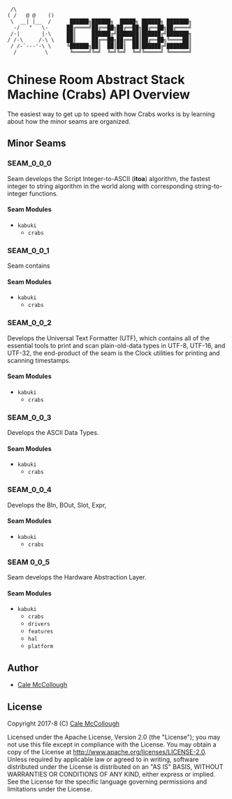 ```
 /\
( /   @ @    ()
 \  __| |__  /      ██████╗██████╗  █████╗ ██████╗ ███████╗
  -/   "   \-      ██╔════╝██╔══██╗██╔══██╗██╔══██╗██╔════╝
 /-|       |-\     ██║     ██████╔╝███████║██████╔╝███████╗
/ /-\     /-\ \    ██║     ██╔══██╗██╔══██║██╔══██╗╚════██║
 / /-`---'-\ \     ╚██████╗██║  ██║██║  ██║██████╔╝███████║
  /         \       ╚═════╝╚═╝  ╚═╝╚═╝  ╚═╝╚═════╝ ╚══════╝
```

# Chinese Room Abstract Stack Machine (Crabs) API Overview

The easiest way to get up to speed with how Crabs works is by learning about how the minor seams are organized.

## Minor Seams

### SEAM_0_0_0

Seam develops the Script Integer-to-ASCII (**itoa**) algorithm, the fastest integer to string algorithm in the world along with corresponding string-to-integer functions.

#### Seam Modules

* `kabuki`
  * `crabs`

### SEAM_0_0_1

Seam contains 

#### Seam Modules

* `kabuki`
  * `crabs`

### SEAM_0_0_2

Develops the Universal Text Formatter (UTF), which contains all of the essential tools to print and scan plain-old-data types in UTF-8, UTF-16, and UTF-32, the end-product of the seam is the Clock utilities for printing and scanning timestamps.

#### Seam Modules

* `kabuki`
  * `crabs`

### SEAM_0_0_3

Develops the ASCII Data Types.

#### Seam Modules

* `kabuki`
  * `crabs`


### SEAM_0_0_4

Develops the BIn, BOut, Slot, Expr,

#### Seam Modules

* `kabuki`
  * `crabs`

### SEAM 0_0_5

Seam develops the Hardware Abstraction Layer.

#### Seam Modules

* `kabuki`
  * `crabs`
  * `drivers`
  * `features`
  * `hal`
  * `platform`


## Author

* [Cale McCollough](https://calemccollough.github.io)

## License

Copyright 2017-8 (C) [Cale McCollough](mailto:calemccollough@gmail.com)

Licensed under the Apache License, Version 2.0 (the "License"); you may not use
this file except in compliance with the License. You may obtain a copy of the
License at http://www.apache.org/licenses/LICENSE-2.0. Unless required by applicable law or agreed to in writing, software distributed
under the License is distributed on an "AS IS" BASIS, WITHOUT WARRANTIES OR
CONDITIONS OF ANY KIND, either express or implied. See the License for the
specific language governing permissions and limitations under the License.
